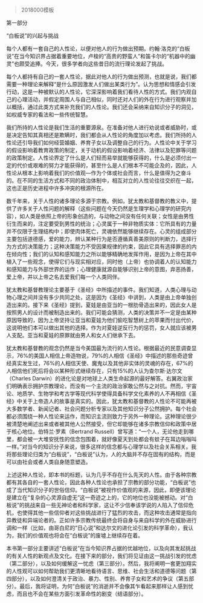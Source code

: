 # 
> 2018000模板




第一部分

“白板说”的兴起与挑战


每个人都有一套自己的人性论，以便对他人的行为做出预期。约翰·洛克的“白板说”在当今知识界占据着重要地位，卢梭的“高贵的野蛮人”和笛卡尔的“机器中的幽灵”也颇受追捧。今天，很多学者向这些昔日的流行理论发起了挑战。





每个人都持有自己的一套人性论，据此对他人的行为做出预测，也就是说，我们都需要一种理论来解释“是什么原因激发人们做出某类行为”。认为思想和情感会引发行动，这是一种被默认的人性论，它深深影响着我们看待人性的方式。我们内观自己的心理活动，并假定周围人与自己相似，同时还对人们的外在行为进行观察并加以概括，通过此类方式来补充我们的人性论。我们还会采纳来自知识分子的洞见，如权威专家的看法和一些传统智慧。

我们所持的人性论是我们生活的重要源泉。在准备对他人进行劝说或者威胁时，或是决定告知其真相还是欺瞒时，我们都会从人性论的角度加以考虑。我们所持的人性论还引导我们如何经营婚姻、养育子女以及调整自己的行为。人性论中关于学习的假设影响着教育政策的制定，关于动机的假设影响着经济、法律以及犯罪等问题的政策制定。人性论界定了什么是人们轻而易举就能够获得的，什么是必须付出一定的代价或艰难的努力才能获得的，甚至什么是人们根本不可能企及的，因此，人性论从根本上影响着我们的价值观—作为个体或社会而言，什么是值得为之奋斗的。在不同的生活方式和不同的政治体制中，相互对立的人性论往往交织在一起，这也正是历史进程中许多冲突的根源所在。

数千年来，关于人性的诸多理论多源于宗教。例如，犹太教和基督教的教义中，提供了许多关于人性问题的解释（这些问题在今天仍然是生理学和心理学的研究内容），如人类是依照上帝的形象创造的，与动物之间没有任何关联；女性是由男性衍生而来的，注定要受到男性的统治；心灵属于一种非物质实体：它所具有的力量并不仅限于生理结构中；即使肉体死亡，灵魂依然能够继续存在。心灵的组成部分主要包括道德感，爱的能力，辨认某种行为是否遵循真善美原则的判断力，选择行为方式的决策能力；这种决策能力不受因果规律的约束，因此它具有选择罪恶的内在倾向性；我们的认知和感知能力之所以能够精确地发挥作用，是因为上帝在其中植入了一些观念，使得它们与现实相对应，同时他（上帝）也协调着人的认知能力和感知能力与外部世界的运作；心理健康就源自能够识别上帝的意图，弃恶扬善，爱上帝，并以上帝之名去爱我们每一个人类同伴。

犹太教和基督教理论主要基于《圣经》中所描述的事件。我们知道，人类心理与动物心理之间并没有多少共同之处，这是因为《圣经》中讲到，人类是由上帝单独创造出来的。接下来《圣经》提到，夏娃是由亚当的一根肋骨造出来的，因此女人是按照男人的设计而被制造出来的。我们可能会猜测，人类的决策并不一定是由某种原因导致的，因为上帝坚持让亚当和夏娃为他们偷吃智慧树上的苹果而付出代价，这说明他们本可以做出其他的选择。作为对夏娃逆反行为的惩罚，女人就应该被男人支配。亚当和夏娃的原罪就由男人和女人们继承下去。

犹太教和基督教的观念仍然是当今美国最为流行的人性论。根据最近的民意调查显示，76%的美国人相信上帝造物说，79%的人相信《圣经》中描述的那些奇迹曾经真实发生过，76%的人相信天使、魔鬼以及其他非实体的灵魂的存在，67%的人相信他们死后将会以某种形式继续存在，只有15%的人认为查尔斯·达尔文（Charles Darwin）的进化论是对地球上人类生命起源的最好解答。右翼政治家们明确表示拥护宗教理论，而没有一个主流的政治家敢公然与之对抗。然而，宇宙论、地质学、生物学和考古学等现代科学使得具备科学文化素养的人不再相信《圣经》中关于上帝造人的故事是真实的。因此，犹太教和基督教的人性论不可能再被大多数学者、新闻记者、社会问题分析专家以及其他知识分子公然拥护。每个社会都必须围绕一种人性论来运作，而知识主流则致力于另外一种理论。这种理论很少被清楚地阐述出来或者被其他人公然接受，但它却能够在诸多宗教信仰和政策中居于核心地位。伯特兰·罗素（Bertrand Russell）曾写道：“一个人，无论他走到哪里，都会被一大堆安抚性的信念包围着，就好像夏天到处都会有蚊子在耳边嗡嗡叫一样。”对当今的知识分子来说，很多这样的信念都与心理学以及社会关系相关。我将那些理论归类为“白板说”，“白板说”认为，人的大脑并不存在固有的结构，而是可以由社会或者人类自身随意塑造。

上述这种人性论，即本书的标题，认为几乎不存在什么先天的人性。由于各种宗教都有其各自的一套人性论，因此各种人性论也承担了宗教的部分功能，“白板说”也成了当代知识分子的世俗信仰。“白板说”被视作价值观的来源，因此，即便该理论是建立在“复杂的心灵源自虚无”这一奇迹之上的，它的地位也没能被撼动。对“白板说”的挑战来自一些无神论者和科学家，这让不少信奉该学说的人陷入了信仰危机，也使得其他一些信仰者对这些挑战进行了猛烈的攻击，而这种攻击通常是指向异教徒和异端论者的。正如许多宗教传统最终会将自身与来自科学的外在威胁进行调和一样（比如，由哥白尼的“日心说”和达尔文的进化论引发的科学革命），我认为，我们的价值观也将会在“白板说”的废墟上继续存在着。

本书第一部分主要讲述“白板说”在当今知识界占据的优越地位，以及向其发起挑战的有关人性的新观点及文化。在接下来的部分，我们将见证由这一挑战引发的忧虑（第二部分），以及如何缓解这一忧虑（第三部分）。然后，我将阐明一套更加翔实的人性观可以如何帮助我们更清晰地看待语言、思维、社会生活和道德等问题（第四部分），以及如何澄清关于政治、暴力、性别、养育子女和艺术的争议（第五部分）。最后，我将证明，为何“白板说”的消逝并不会像其乍看起来那样让人感到忧虑，而且也不会在某些方面引发革命性的剧变（结语部分）。

